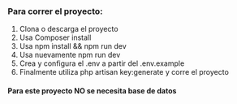 <h3>Para correr el proyecto: </h3>

<ol>
    <li>Clona o descarga el proyecto</li>   
    <li>Usa Composer install</li>
    <li>Usa npm install && npm run dev</li>
    <li>Usa nuevamente npm run dev</li>
    <li>Crea y configura el .env a partir del .env.example</li>
    <li>Finalmente utiliza php artisan key:generate y corre el proyecto</li>
</ol>
<h4>Para este proyecto NO se necesita base de datos</h4>
